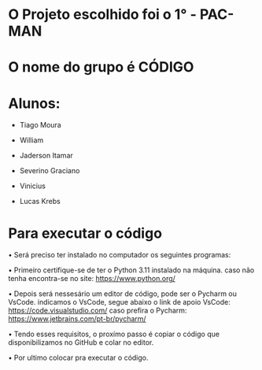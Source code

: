 # O Projeto escolhido foi o 1° - PAC-MAN

# O nome do grupo é CÓDIGO

# Alunos:
- Tiago Moura

- William

- Jaderson Itamar

- Severino Graciano

- Vinicius

- Lucas Krebs


# Para executar o código
• Será preciso ter instalado no computador os seguintes programas:

• Primeiro certifique-se de ter o Python 3.11 instalado na máquina.
caso não tenha encontra-se no site: https://www.python.org/

• Depois será nessesário um editor de código, pode ser o Pycharm ou VsCode. indicamos o VsCode, segue abaixo o link de apoio
VsCode: https://code.visualstudio.com/ caso prefira o Pycharm: https://www.jetbrains.com/pt-br/pycharm/

• Tendo esses requisitos, o proxímo passo é copiar o código que disponibilizamos no GitHub e colar no editor.

• Por ultimo colocar pra executar o código.
